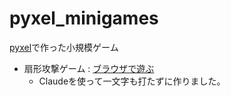 # pyxel_minigames
[pyxel](https://github.com/kitao/pyxel/blob/main/docs/README.ja.md)で作った小規模ゲーム

- 扇形攻撃ゲーム : [ブラウザで遊ぶ](https://ku-ron.github.io/pyxel_minigames/fan_attack/fan_attack.html)
    - Claudeを使って一文字も打たずに作りました。
